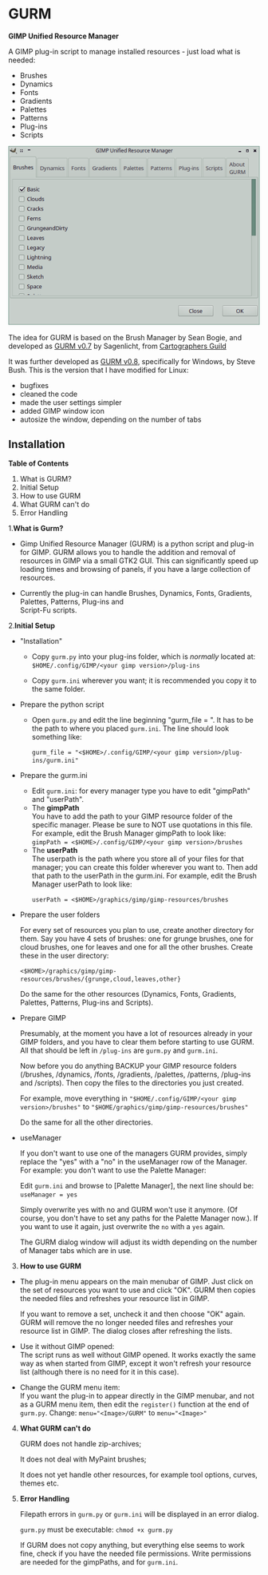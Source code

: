# GURM
**GIMP Unified Resource Manager**

A GIMP plug-in script to manage installed resources - just load what is needed:

* Brushes
* Dynamics
* Fonts
* Gradients
* Palettes
* Patterns
* Plug-ins
* Scripts

![GURM](gurm-scrot.png)

The idea for GURM is based on the Brush Manager by Sean Bogie, and developed
as [GURM v0.7](http://registry.gimp.org/node/13473) by Sagenlicht, from [Cartographers Guild](http://cartographersguild.com)

It was further developed as [GURM v0.8](http://gimpscripts.com/2012/10/gurm-gimp-unified-resource-manager/), specifically for
Windows, by Steve Bush. This is the version that I have modified for Linux: 
* bugfixes
* cleaned the code
* made the user settings simpler
* added GIMP window icon
* autosize the window, depending on the number of tabs

## Installation

**Table of Contents**

1. What is GURM?
1. Initial Setup
1. How to use GURM
1. What GURM can't do
1. Error Handling 


1.**What is Gurm?**  

  + Gimp Unified Resource Manager (GURM) is a python script and plug-in for GIMP. GURM allows you to handle the addition and removal of resources in GIMP via a small GTK2 GUI. This can significantly speed up loading times and browsing of panels, if you have a large collection of resources.
  
  + Currently the plug-in can handle Brushes, Dynamics, Fonts, Gradients, Palettes, Patterns, Plug-ins and  
  Script-Fu scripts.

2.**Initial Setup**

  - "Installation"  
      * Copy `gurm.py` into your plug-ins folder, which is *normally* located at:  
          `$HOME/.config/GIMP/<your gimp version>/plug-ins`
            
      * Copy `gurm.ini` wherever you want; it is recommended you copy it to the same folder.
        
  - Prepare the python script  
     *  Open `gurm.py` and edit the line beginning "gurm_file = ". It has to be the path to
        where you placed `gurm.ini`. The line should look something like:
        ```
        gurm_file = "<$HOME>/.config/GIMP/<your gimp version>/plug-ins/gurm.ini"  
        ```

  - Prepare the gurm.ini  
     * Edit `gurm.ini`: for every manager type you have to edit "gimpPath" and "userPath". 
     * The **gimpPath**  
            You have to add the path to your GIMP resource folder of the specific manager. 
            Please be sure to NOT use quotations in this file.
            For example, edit the Brush Manager gimpPath to look like:  
            ```
            gimpPath = <$HOME>/.config/GIMP/<your gimp version>/brushes
            ```
     * The **userPath**  
        The userpath is the path where you store all of your files for that manager; you can create 
        this folder wherever you want to. Then add that path to the userPath in the gurm.ini.
        For example, edit the Brush Manager userPath to look like: 
        ```
        userPath = <$HOME>/graphics/gimp/gimp-resources/brushes
        ```
    
  - Prepare the user folders
  
     For every set of resources you plan to use, create another directory for them. Say you have 4
     sets of brushes: one for grunge brushes, one for cloud brushes, one for leaves and one for all the
     other brushes. Create these in the user directory:
     ```
     <$HOME>/graphics/gimp/gimp-resources/brushes/{grunge,cloud,leaves,other}
     ```
            
     Do the same for the other resources (Dynamics, Fonts, Gradients, Palettes, Patterns, Plug-ins and 
     Scripts).
        
  - Prepare GIMP
  
     Presumably, at the moment you have a lot of resources already in your GIMP folders, and you
     have to clear them before starting to use GURM. All that should be left in `/plug-ins` are `gurm.py` 
     and `gurm.ini`.
        
     Now before you do anything BACKUP your GIMP resource folders (/brushes, /dynamics, /fonts, /gradients, 
     /palettes, /patterns, /plug-ins and /scripts). Then copy the files to the directories you just created.
        
     For example, move everything in `"$HOME/.config/GIMP/<your gimp version>/brushes"` to 
     `"$HOME/graphics/gimp/gimp-resources/brushes"`
        
      Do the same for all the other directories.
        
  - useManager
  
     If you don't want to use one of the managers GURM provides, simply replace the "yes"
     with a "no" in the useManager row of the Manager.
     For example: you don't want to use the Palette Manager:
        
     Edit `gurm.ini` and browse to [Palette Manager], the next line should be: `useManager = yes` 
            
     Simply overwrite yes with no and GURM won't use it anymore. (Of course, you don't have to set any paths for 
     the Palette Manager now.). If you want to use it again, just overwrite the `no` with a `yes` again.
        
     The GURM dialog window will adjust its width depending on the number of Manager tabs which are in use.
    

3. **How to use GURM**  

  + The plug-in menu appears on the main menubar of GIMP. Just click on the set of resources you want to use and click "OK". GURM then copies the needed files and refreshes your resource list in GIMP.
        
    If you want to remove a set, uncheck it and then choose "OK" again. GURM will remove the no longer needed files and refreshes your resource list in GIMP. The dialog closes after refreshing the lists.
        
  + Use it without GIMP opened:  
        The script runs as well without GIMP opened. It works exactly the same way as when started from GIMP, except it 
        won't refresh your resource list (although there is no need for it in this case).  
        
  + Change the GURM menu item:  
        If you want the plug-in to appear directly in the GIMP menubar, and not as a GURM menu item, then edit the `register()` function at the end of `gurm.py`. Change:  `menu="<Image>/GURM"` to `menu="<Image>"`

4. **What GURM can't do**  

      GURM does not handle zip-archives;  
      
      It does not deal with MyPaint brushes;  
      
      It does not yet handle other resources, for example tool options, curves, themes etc.
    
5. **Error Handling**  

      Filepath errors in `gurm.py` or `gurm.ini` will be displayed in an error dialog.  
      
      `gurm.py` must be executable: `chmod +x gurm.py`

      If GURM does not copy anything, but everything else seems to work fine, check if you have the needed
      file permissions. Write permissions are needed for the gimpPaths, and for `gurm.ini`. 


